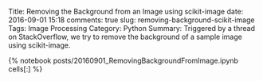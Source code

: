 ﻿Title: Removing the Background from an Image using scikit-image
date: 2016-09-01 15:18
comments: true
slug: removing-background-scikit-image
Tags: Image Processing
Category: Python
Summary: Triggered by a thread on StackOverflow, we try to remove the background of a sample image using scikit-image.

{% notebook posts/20160901_RemovingBackgroundFromImage.ipynb cells[:] %}
